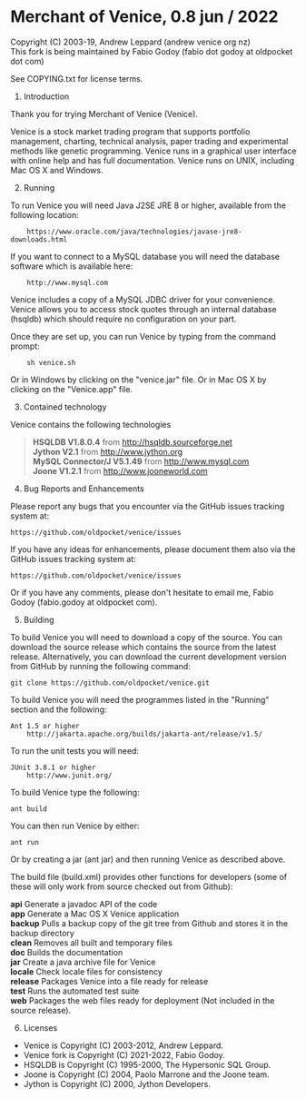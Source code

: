 Merchant of Venice, 0.8 jun / 2022
=========================================

Copyright (C) 2003-19, Andrew Leppard (andrew venice org nz)  
This fork is being maintained by Fabio Godoy (fabio dot godoy at oldpocket dot com)

See COPYING.txt for license terms.

1) Introduction

Thank you for trying Merchant of Venice (Venice).

Venice is a stock market trading program that supports portfolio management, charting, technical analysis, paper trading and experimental methods like genetic programming. Venice runs in a graphical user interface with online help and has full documentation. Venice runs on UNIX, including Mac OS X and Windows.

2) Running

To run Venice you will need Java J2SE JRE 8 or higher, available from the following location:

        https://www.oracle.com/java/technologies/javase-jre8-downloads.html

If you want to connect to a MySQL database you will need the database software which is available here:

        http://www.mysql.com

Venice includes a copy of a MySQL JDBC driver for your convenience. Venice allows you to access stock quotes through an internal database (hsqldb) which should require no configuration on your part.

Once they are set up, you can run Venice by typing from the command prompt:

        sh venice.sh

Or in Windows by clicking on the "venice.jar" file. Or in Mac OS X by clicking on the "Venice.app" file.

3) Contained technology

Venice contains the following technologies

> **HSQLDB V1.8.0.4**           from http://hsqldb.sourceforge.net  
> **Jython V2.1**               from http://www.jython.org  
> **MySQL Connector/J V5.1.49** from http://www.mysql.com  
> **Joone V1.2.1**              from http://www.jooneworld.com  

4) Bug Reports and Enhancements

Please report any bugs that you encounter via the GitHub issues
tracking system at:

    https://github.com/oldpocket/venice/issues

If you have any ideas for enhancements, please document them also via the GitHub issues tracking system at:

    https://github.com/oldpocket/venice/issues

Or if you have any comments, please don't hesitate to email me, Fabio Godoy (fabio.godoy at oldpocket com).

5) Building

To build Venice you will need to download a copy of the source. You can download the source release which contains the source from the latest release. Alternatively, you can download the current development version from GitHub by running the following command:

    git clone https://github.com/oldpocket/venice.git

To build Venice you will need the programmes listed in the "Running" section and the following:

    Ant 1.5 or higher
        http://jakarta.apache.org/builds/jakarta-ant/release/v1.5/

To run the unit tests you will need:

    JUnit 3.8.1 or higher
        http://www.junit.org/

To build Venice type the following:

    ant build

You can then run Venice by either:

    ant run

Or by creating a jar (ant jar) and then running Venice as described above.

The build file (build.xml) provides other functions for developers (some of these will only work from source checked out from Github):

**api**     Generate a javadoc API of the code  
**app**     Generate a Mac OS X Venice application  
**backup**  Pulls a backup copy of the git tree from Github and stores it in the backup directory  
**clean**   Removes all built and temporary files  
**doc**     Builds the documentation  
**jar**     Create a java archive file for Venice  
**locale**  Check locale files for consistency  
**release** Packages Venice into a file ready for release  
**test**    Runs the automated test suite  
**web**     Packages the web files ready for deployment (Not included in the source release).

6) Licenses

* Venice is Copyright (C) 2003-2012, Andrew Leppard.  
* Venice fork is Copyright (C) 2021-2022, Fabio Godoy.  
* HSQLDB is Copyright (C) 1995-2000, The Hypersonic SQL Group.  
* Joone is Copyright (C) 2004, Paolo Marrone and the Joone team.  
* Jython is Copyright (C) 2000, Jython Developers.  
